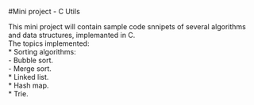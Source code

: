 #Mini project - C Utils

This mini project will contain sample code snnipets of several algorithms and data structures, implemanted in C.  
The topics implemented:  
    * Sorting algorithms:  
        - Bubble sort.  
        - Merge sort.  
    * Linked list.  
    * Hash map.  
    * Trie.  
